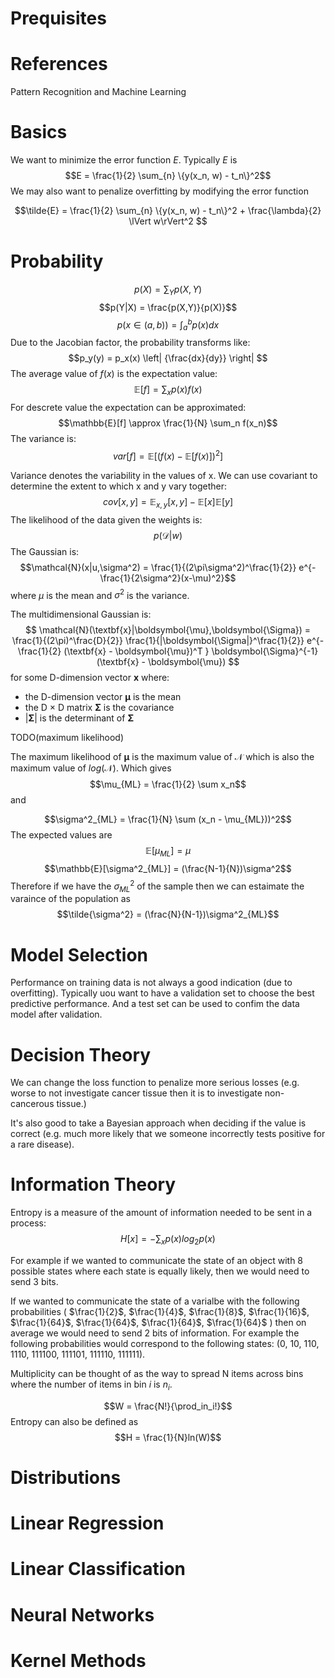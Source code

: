 # Prequisites

# References
Pattern Recognition and Machine Learning

# Basics

We want to minimize the error function $E$.  Typically $E$ is
$$E = \frac{1}{2} \sum_{n} \{y(x_n, w) - t_n\}^2$$
 We may also want to penalize overfitting by modifying the error function
 
$$\tilde{E} = \frac{1}{2} \sum_{n} \{y(x_n, w) - t_n\}^2  + \frac{\lambda}{2} \lVert w\rVert^2 $$
# Probability
$$p(X) = \sum_Y{p(X,Y)}$$
$$p(Y|X) = \frac{p(X,Y)}{p(X)}$$
$$p(x \in (a,b)) = \int_a^b p(x)dx $$
Due to the Jacobian factor, the probability transforms like:
$$p_y(y) = p_x(x) \left| {\frac{dx}{dy}} \right| $$
The average value of $f(x)$ is the expectation value:
$$\mathbb{E}[f] = \sum_x p(x)f(x)$$
For descrete value the expectation can be approximated:
$$\mathbb{E}[f] \approx \frac{1}{N} \sum_n f(x_n)$$
The variance is:
$$var[f] = \mathbb{E}[(f(x) - \mathbb{E}[f(x)])^2]$$

Variance denotes the variability in the values of x.  We can use covariant to determine the extent to which x and y vary together:
$$cov[x,y] = \mathbb{E}_{x,y}[x,y] - \mathbb{E}[x]\mathbb{E}[y]$$
The likelihood of the data given the weights is:
$$p(\mathcal{D}|w)$$
The Gaussian is:
$$\mathcal{N}(x|u,\sigma^2) = \frac{1}{(2\pi\sigma^2)^\frac{1}{2}} e^{-\frac{1}{2\sigma^2}(x-\mu)^2}$$
where $\mu$ is the mean and $\sigma^2$ is the variance.

The multidimensional Gaussian is:
$$
\mathcal{N}(\textbf{x}|\boldsymbol{\mu},\boldsymbol{\Sigma}) =
\frac{1}{(2\pi)^\frac{D}{2}} 
\frac{1}{|\boldsymbol{\Sigma|}^\frac{1}{2}}
e^{-\frac{1}{2} (\textbf{x} - \boldsymbol{\mu})^T }
\boldsymbol{\Sigma}^{-1}(\textbf{x} - \boldsymbol{\mu})
$$
$$$$
for some D-dimension vector $\textbf{x}$ where:
* the D-dimension vector $\boldsymbol{\mu}$ is the mean 
* the  D $\times$ D matrix $\boldsymbol{\Sigma}$ is the covariance
* $|\boldsymbol{\Sigma}|$ is the determinant of $\boldsymbol{\Sigma}$

TODO(maximum likelihood)

The maximum likelihood of $\boldsymbol{\mu}$  is the maximum value of $\mathcal{N}$ which is also the maximum value of $log(\mathcal{N})$.  Which gives
$$\mu_{ML} = \frac{1}{2} \sum x_n$$
and 

$$\sigma^2_{ML} = \frac{1}{N} \sum (x_n - \mu_{ML}))^2$$
The expected values are
$$\mathbb{E}[\mu_{ML}] = \mu$$
$$\mathbb{E}[\sigma^2_{ML}] = (\frac{N-1}{N})\sigma^2$$
Therefore if we have the $\sigma^2_{ML}$ of the sample then we can estaimate the varaince of the population as 
$$\tilde{\sigma^2} = (\frac{N}{N-1})\sigma^2_{ML}$$

# Model Selection
Performance on training data is not always a good indication (due to overfitting).  Typically uou want to have a validation set to choose the best predictive performance.  And a test set can be used to confim the data model after validation.

# Decision Theory
We can change the loss function to penalize more serious losses (e.g. worse to not investigate cancer tissue then it is to investigate non-cancerous tissue.)

It's also good to take a Bayesian approach when deciding if the value is correct (e.g. much more likely that we someone incorrectly tests positive for a rare disease).

# Information Theory
Entropy is a measure of the amount of information needed to be sent in a process: 
$$H[x] = -\sum_x p(x) log_2p(x)$$

For example if we wanted to communicate the state of an object with 8 possible states where each state is equally likely, then we would need to send 3 bits.

If we wanted to communicate the state of a varialbe with the following probabilities (
$\frac{1}{2}$, $\frac{1}{4}$, $\frac{1}{8}$, $\frac{1}{16}$, $\frac{1}{64}$, $\frac{1}{64}$, $\frac{1}{64}$, $\frac{1}{64}$ ) then on average we would need to send 2 bits of information.  For example the following probabilities would correspond to the following states: (0, 10, 110, 1110, 111100, 111101, 111110, 111111).

Multiplicity can be thought of as the way to spread N items across bins where the number of items in bin $i$ is $n_i$.

$$W = \frac{N!}{\prod_in_i!}$$
Entropy can also be defined as
$$H = \frac{1}{N}ln(W)$$

# Distributions

# Linear Regression

# Linear Classification

# Neural Networks

# Kernel Methods

